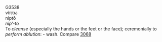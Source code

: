 <body>
  <p>G3538<br>  νίπτω  <br> niptō  <br><i>nip‘-to </i><br>To <i>cleanse</i> (especially the hands or the feet or the face); ceremonially to <i>perform</i> <i>ablution</i>: - wash. Compare <a href="g3068.htm">3068</a> <br></p>
 </body>